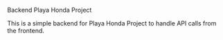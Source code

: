 Backend Playa Honda Project

This is a simple backend for Playa Honda Project to handle API calls from the frontend. 
